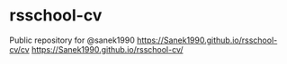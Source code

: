 # rsschool-cv

Public repository for @sanek1990
<https://Sanek1990.github.io/rsschool-cv/cv>
<https://Sanek1990.github.io/rsschool-cv/>
